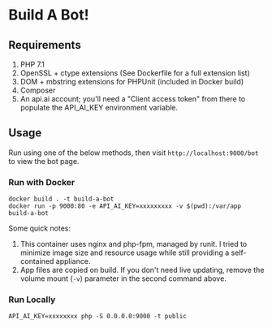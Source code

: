 Build A Bot!
============

Requirements
------------

1. PHP 7.1
2. OpenSSL + ctype extensions (See Dockerfile for a full extension list)
3. DOM + mbstring extensions for PHPUnit (included in Docker build)
4. Composer
5. An api.ai account; you'll need a "Client access token" from there to populate
the API_AI_KEY environment variable.

Usage
-----

Run using one of the below methods, then visit `http://localhost:9000/bot` to view
the bot page.

### Run with Docker

```
docker build . -t build-a-bot
docker run -p 9000:80 -e API_AI_KEY=xxxxxxxxx -v $(pwd):/var/app build-a-bot
```

Some quick notes:

1. This container uses nginx and php-fpm, managed by runit. I tried to minimize
image size and resource usage while still providing a self-contained appliance.
2. App files are copied on build. If you don't need live updating, remove the
volume mount (`-v`) parameter in the second command above.

### Run Locally

```
API_AI_KEY=xxxxxxxx php -S 0.0.0.0:9000 -t public
```
